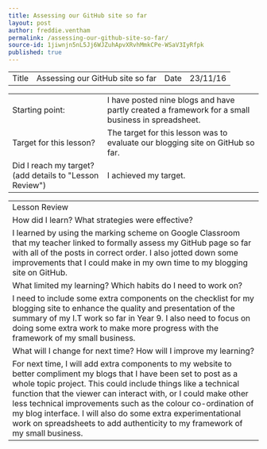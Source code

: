 ```yaml
---
title: Assessing our GitHub site so far
layout: post
author: freddie.ventham
permalink: /assessing-our-github-site-so-far/
source-id: 1jiwnjn5nL5Jj6WJZuhApvXRvhMmkCPe-WSaV3IyRfpk
published: true
---
```

<table>
  <tr>
    <td>Title</td>
    <td>Assessing our GitHub site so far</td>
    <td>Date</td>
    <td>23/11/16</td>
  </tr>
</table>


<table>
  <tr>
    <td>Starting point:</td>
    <td>I have posted nine blogs and have partly created a framework for a small business in spreadsheet.</td>
  </tr>
  <tr>
    <td>Target for this lesson?</td>
    <td>The target for this lesson was to evaluate our blogging site on GitHub so far.</td>
  </tr>
  <tr>
    <td>Did I reach my target? 
(add details to "Lesson Review")</td>
    <td>I achieved my target.</td>
  </tr>
</table>


<table>
  <tr>
    <td>Lesson Review</td>
  </tr>
  <tr>
    <td>How did I learn? What strategies were effective? </td>
  </tr>
  <tr>
    <td>I learned by using the marking scheme on Google Classroom that my teacher linked to formally assess my GitHub page so far with all of the posts in correct order. I also jotted down some improvements that I could make in my own time to my blogging site on GitHub.</td>
  </tr>
  <tr>
    <td>What limited my learning? Which habits do I need to work on? </td>
  </tr>
  <tr>
    <td>I need to include some extra components on the checklist for my blogging site to enhance the quality and presentation of the summary of my I.T work so far in Year 9. I also need to focus on doing some extra work to make more progress with the framework of my small business.</td>
  </tr>
  <tr>
    <td>What will I change for next time? How will I improve my learning?</td>
  </tr>
  <tr>
    <td>For next time, I will add extra components to my website to better compliment my blogs that I have been set to post as a whole topic project. This could include things like a technical function that the viewer can interact with, or I could make other less technical improvements such as the colour co-ordination of my blog interface. I will also do some extra experimentational work on spreadsheets to add authenticity to my framework of my small business. </td>
  </tr>
</table>



